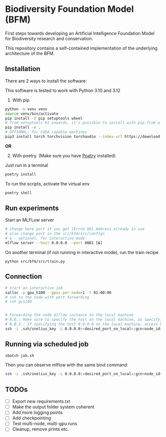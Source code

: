 # Biodiversity Foundation Model (BFM)

First steps towards developing an Artificial Intelligence Foundation Model for Biodiversity research and conservation.

This repository contains a self-contained implementation of the underlying architecture of the BFM. 

## Installation

There are 2 ways to install the software:

This software is tested to work with Python 3.10 and 3.12

1) With pip

```bash
python -m venv venv
source venv/bin/activate
pip install -U pip setuptools wheel
# from setuptools 61 onwards, it's possible to install with pip from a pyproject.toml
pip install -e .
# OPTIONAL: For CUDA capable machines
pip3 install torch torchvision torchaudio --index-url https://download.pytorch.org/whl/cu124
```

**OR**

2) With poetry. (Make sure you have [Poetry](https://python-poetry.org/docs/#installation) installed)

Just run in a terminal
```bash
poetry install
```
To run the scripts, activate the virtual env
```bash
poetry shell
```

## Run experiments

Start an MLFLow server
```bash
# change here port if you get [Errno 98] Address already in use
# also change port in the src/bfm/src/configs
# & - optional, for interactive mode
mlflow server --host 0.0.0.0 --port 8081 [&] 
```
On another terminal (if not running in interactive mode), run the train recipe
```
python src/bfm/src/train.py
```

## Connection

```bash
# start an interactive job
salloc -p gpu_h100 --gpus-per-node=1 -t 01:00:00
# ssh to the node with port forwarding
# ssh gcn140


# Forwarding the node mlflow instance to the local machine
# N.B.: Make sure to specify the host on the local machine, as specifying just the port might results in "Permission denied" errors.
# N.B.2.: If specifying the host 0.0.0.0 on the local machine, access by using `localhost:<port_id>`.
ssh -i .ssh/snelius_key -L 0.0.0.0:<desired_port_on_local>:gcn<node_id>:<mlflow_port_on_remote> <user_name>@snellius.surf.nl

```

## Running via scheduled job

```bash
sbatch job.sh
```

Then you can observe mlflow with the same bind command:
```bash
ssh -i .ssh/snelius_key -L 0.0.0.0:<desired_port_on_local>:gcn<node_id>:<mlflow_port_on_remote> <user_name>@snellius.surf.nl
```


## TODOs

- [ ] Export new requirements.txt
- [ ] Make the output folder system coherent
- [ ] Add more logging points
- [ ] Add checkpointing 
- [ ] Test multi-node, multi-gpu runs
- [ ] Cleanup, remove prints etc.